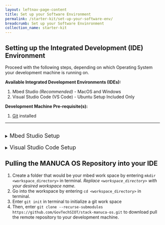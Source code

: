 ```yaml
---
layout: leftnav-page-content
title: Set up your Software Environment
permalink: /starter-kit/set-up-your-software-env/
breadcrumb: Set up your Software Envinronment
collection_name: starter-kit  
---
```


## Setting up the Integrated Development (IDE) Environment

Proceed with the following steps, depending on which Operating System your development machine is running on.

**Available Integrated Development Environments (IDEs):**
1. Mbed Studio *(Recommended)* -  MacOS and Windows
2. Visual Studio Code (VS Code) - Ubuntu Setup Included Only

**Development Machine Pre-requisite(s):**
1. [Git](https://git-scm.com/downloads) installed
___
<br>

<details>
  <summary><font size=4>Mbed Studio Setup</font size></summary>

  1. Create an Mbed Account at <https://os.mbed.com/account/signup/> (This account is required to use Mbed Studio IDE)
  2. Download Mbed Studio from <https://os.mbed.com/studio/>
  3. Install Mbed Studio

</details>

<br>
<details>
  <summary><font size=4>Visual Studio Code Setup</font size></summary>

  1. Download VS Code for Ubuntu at <https://code.visualstudio.com/download>
  2. Install VS Code
  3. Install Python by entering `sudo apt-get install python2.7` in terminal.
  4. Install Pip by entering `sudo apt-get install python-pip` in terminal. 
  5. Download gcc-arm-embedded-6-2017-q2 Toolchain; download the toolchain **6-2017-q2** from [here](https://developer.arm.com/open-source/gnu-toolchain/gnu-rm/downloads), and decompress the folder
  6. Install mbed client by entering `sudo pip install mbed-cli`  
  Enter `mbed help` to check if mbed-cli is properly installed.  
  7. Add gcc-arm toolchain to mbed-cli compiler by entering `mbed config -G GCC_ARM_PATH <path to GCC_ARM bin\>   # path example: ~/gcc-arm/gcc-arm-none-eabi-6-2017-q2-update/bin/`  
  *Replace `<path to GCC_ARM bin\>` with the file path of the downloaded GCC ARM toolchain.*  
  Enter `mbed config --list` to show the toolchain attached to mbed-cli compiler.  
  8. On VS Code, install the following packages under Extensions (ctrl + shift + x)  
    a. C/C++ By Microsoft  
    b. Cortex-Debug by marus25  
    c. ESLint by Dirk Baeumer  
    d. Python by Microsoft  

</details>

<a id="Workspace"></a>

## Pulling the MANUCA OS Repository into your IDE
1. Create a folder that would be your mbed work space by entering `mkdir <workspace_directory>` in terminal. *Replace `<workspace_directory>` with your desired workspace name.*
2. Go into the workspace by entering `cd <workspace_directory>` in terminal.
2. Enter `git init` in terminal to initialize a git work space
3. Then, enter `git clone --recurse-submodules https://github.com/GovTechSIOT/stack-manuca-os.git` to download pull the remote repository to your development machine.

